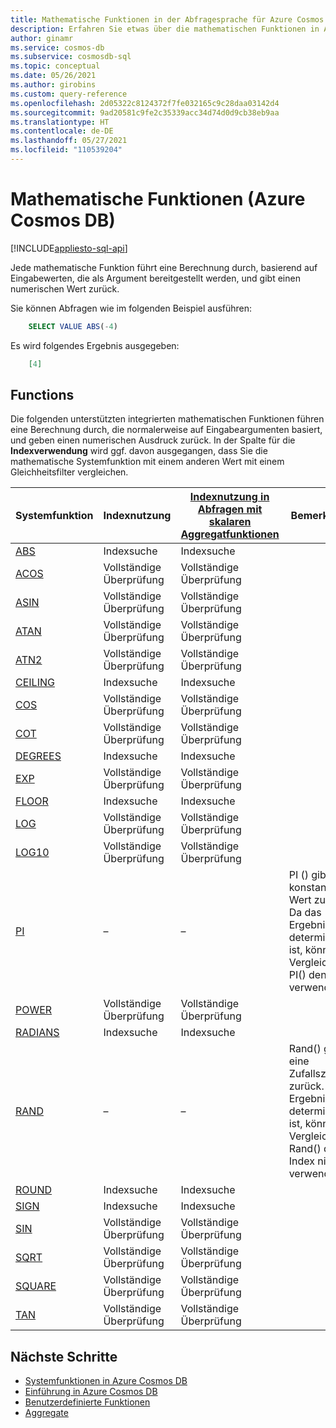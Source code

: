 ```yaml
---
title: Mathematische Funktionen in der Abfragesprache für Azure Cosmos DB
description: Erfahren Sie etwas über die mathematischen Funktionen in Azure Cosmos DB, mit denen Berechnungen basierend auf Eingabewerten, die als Argument bereitgestellt werden und einen numerischen Wert zurückgeben, durchgeführt werden.
author: ginamr
ms.service: cosmos-db
ms.subservice: cosmosdb-sql
ms.topic: conceptual
ms.date: 05/26/2021
ms.author: girobins
ms.custom: query-reference
ms.openlocfilehash: 2d05322c8124372f7fe032165c9c28daa03142d4
ms.sourcegitcommit: 9ad20581c9fe2c35339acc34d74d0d9cb38eb9aa
ms.translationtype: HT
ms.contentlocale: de-DE
ms.lasthandoff: 05/27/2021
ms.locfileid: "110539204"
---
```

# <a name="mathematical-functions-azure-cosmos-db"></a>Mathematische Funktionen (Azure Cosmos DB)  
[!INCLUDE[appliesto-sql-api](includes/appliesto-sql-api.md)]

Jede mathematische Funktion führt eine Berechnung durch, basierend auf Eingabewerten, die als Argument bereitgestellt werden, und gibt einen numerischen Wert zurück.

Sie können Abfragen wie im folgenden Beispiel ausführen:

```sql
    SELECT VALUE ABS(-4)
```

Es wird folgendes Ergebnis ausgegeben:

```json
    [4]
```

## <a name="functions"></a>Functions

Die folgenden unterstützten integrierten mathematischen Funktionen führen eine Berechnung durch, die normalerweise auf Eingabeargumenten basiert, und geben einen numerischen Ausdruck zurück. In der Spalte für die **Indexverwendung** wird ggf. davon ausgegangen, dass Sie die mathematische Systemfunktion mit einem anderen Wert mit einem Gleichheitsfilter vergleichen.
 
| Systemfunktion                 | Indexnutzung | [Indexnutzung in Abfragen mit skalaren Aggregatfunktionen](index-overview.md#index-utilization-for-scalar-aggregate-functions) | Bemerkungen                                                      |
| ------------------------------- | ----------- | ------------------------------------------------------ | ------------------------------------------------------------ |
| [ABS](sql-query-abs.md)         | Indexsuche  | Indexsuche                                             |                                                              |
| [ACOS](sql-query-acos.md)       | Vollständige Überprüfung   | Vollständige Überprüfung                                              |                                                              |
| [ASIN](sql-query-asin.md)       | Vollständige Überprüfung   | Vollständige Überprüfung                                              |                                                              |
| [ATAN](sql-query-atan.md)       | Vollständige Überprüfung   | Vollständige Überprüfung                                              |                                                              |
| [ATN2](sql-query-atn2.md)       | Vollständige Überprüfung   | Vollständige Überprüfung                                              |                                                              |
| [CEILING](sql-query-ceiling.md) | Indexsuche  | Indexsuche                                             |                                                              |
| [COS](sql-query-cos.md)         | Vollständige Überprüfung   | Vollständige Überprüfung                                              |                                                              |
| [COT](sql-query-cot.md)         | Vollständige Überprüfung   | Vollständige Überprüfung                                              |                                                              |
| [DEGREES](sql-query-degrees.md) | Indexsuche  | Indexsuche                                             |                                                              |
| [EXP](sql-query-exp.md)         | Vollständige Überprüfung   | Vollständige Überprüfung                                              |                                                              |
| [FLOOR](sql-query-floor.md)     | Indexsuche  | Indexsuche                                             |                                                              |
| [LOG](sql-query-log.md)         | Vollständige Überprüfung   | Vollständige Überprüfung                                              |                                                              |
| [LOG10](sql-query-log10.md)     | Vollständige Überprüfung   | Vollständige Überprüfung                                              |                                                              |
| [PI](sql-query-pi.md)           | –         | –                                                    | PI () gibt einen konstanten Wert zurück. Da das Ergebnis deterministisch ist, können Vergleiche mit PI() den Index verwenden. |
| [POWER](sql-query-power.md)     | Vollständige Überprüfung   | Vollständige Überprüfung                                              |                                                              |
| [RADIANS](sql-query-radians.md) | Indexsuche  | Indexsuche                                             |                                                              |
| [RAND](sql-query-rand.md)       | –         | –                                                    | Rand() gibt eine Zufallszahl zurück. Da das Ergebnis nicht deterministisch ist, können Vergleiche mit Rand() den Index nicht verwenden. |
| [ROUND](sql-query-round.md)     | Indexsuche  | Indexsuche                                             |                                                              |
| [SIGN](sql-query-sign.md)       | Indexsuche  | Indexsuche                                             |                                                              |
| [SIN](sql-query-sin.md)         | Vollständige Überprüfung   | Vollständige Überprüfung                                              |                                                              |
| [SQRT](sql-query-sqrt.md)       | Vollständige Überprüfung   | Vollständige Überprüfung                                              |                                                              |
| [SQUARE](sql-query-square.md)   | Vollständige Überprüfung   | Vollständige Überprüfung                                              |                                                              |
| [TAN](sql-query-tan.md)         | Vollständige Überprüfung   | Vollständige Überprüfung                                              |                                                              |

## <a name="next-steps"></a>Nächste Schritte

- [Systemfunktionen in Azure Cosmos DB](sql-query-system-functions.md)
- [Einführung in Azure Cosmos DB](introduction.md)
- [Benutzerdefinierte Funktionen](sql-query-udfs.md)
- [Aggregate](sql-query-aggregate-functions.md)
